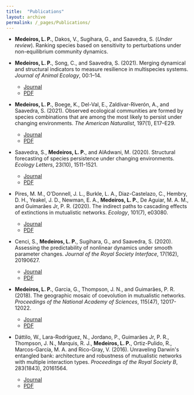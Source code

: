 ```yaml
---
title:  "Publications"
layout: archive
permalink: /_pages/Publications/
---
```


- **Medeiros, L. P.**, Dakos, V., Sugihara, G., and Saavedra, S. (*Under review*). Ranking species based on sensitivity to perturbations under non-equilibrium community dynamics.

- **Medeiros, L. P.**, Song, C., and Saavedra, S. (2021). Merging dynamical and structural indicators to measure resilience in multispecies systems. *Journal of Animal Ecology*, 00:1–14.
    - [Journal](https://besjournals.onlinelibrary.wiley.com/doi/abs/10.1111/1365-2656.13421)
    - [PDF](http://127.0.0.1:4000/files/Medeiros_etal_2021_JAnimEcol.pdf)

- **Medeiros, L. P.**, Boege, K., Del-Val, E., Zaldívar-Riverón, A., and Saavedra, S. (2021). Observed ecological communities are formed by species combinations that are among the most likely to persist under changing environments. *The American Naturalist*, 197(1), E17–E29.
    - [Journal](https://www.journals.uchicago.edu/doi/full/10.1086/711663)
    - [PDF](http://127.0.0.1:4000/files/Medeiros_etal_2021_AmNat.pdf)

- Saavedra, S., **Medeiros, L. P.**, and AlAdwani, M. (2020). Structural forecasting of species persistence under changing environments. *Ecology Letters*, 23(10), 1511-1521.
    - [Journal](https://onlinelibrary.wiley.com/doi/full/10.1111/ele.13582)
    - [PDF](http://127.0.0.1:4000/files/Saavedra_etal_2020_EcolLett.pdf)

- Pires, M. M., O'Donnell, J. L., Burkle, L. A., Diaz-Castelazo, C., Hembry, D. H., Yeakel, J. D., Newman, E. A., **Medeiros, L. P.**, De Aguiar, M. A. M., and Guimarães Jr, P. R. (2020). The indirect paths to cascading effects of extinctions in mutualistic networks. *Ecology*, 101(7), e03080.
    - [Journal](https://esajournals.onlinelibrary.wiley.com/doi/full/10.1002/ecy.3080)
    - [PDF](http://127.0.0.1:4000/files/Pires_etal_2020_Ecology.pdf)

- Cenci, S., **Medeiros, L. P.**, Sugihara, G., and Saavedra, S. (2020). Assessing the predictability of nonlinear dynamics under smooth parameter changes. *Journal of the Royal Society Interface*, 17(162), 20190627.
    - [Journal](https://royalsocietypublishing.org/doi/full/10.1098/rsif.2019.0627)
    - [PDF](http://127.0.0.1:4000/files/Cenci_etal_2020_JRSocInterface.pdf)

- **Medeiros, L. P.**, Garcia, G., Thompson, J. N., and Guimarães, P. R. (2018). The geographic mosaic of coevolution in mutualistic networks. *Proceedings of the National Academy of Sciences*, 115(47), 12017-12022.
    - [Journal](https://www.pnas.org/content/115/47/12017)
    - [PDF](http://127.0.0.1:4000/files/Medeiros_etal_2018_PNAS.pdf)

- Dáttilo, W., Lara-Rodríguez, N., Jordano, P., Guimarães Jr, P. R., Thompson, J. N., Marquis, R. J., **Medeiros, L. P.**, Ortiz-Pulido, R., Marcos-García, M. A. and Rico-Gray, V. (2016). Unraveling Darwin's entangled bank: architecture and robustness of mutualistic networks with multiple interaction types. *Proceedings of the Royal Society B*, 283(1843), 20161564.
    - [Journal](https://royalsocietypublishing.org/doi/full/10.1098/rspb.2016.1564)
    - [PDF](http://127.0.0.1:4000/files/Dattilo_etal_2016_ProcRSocB.pdf)
